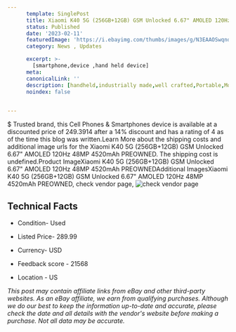 ```yaml
---
      template: SinglePost
      title: Xiaomi K40 5G (256GB+12GB) GSM Unlocked 6.67" AMOLED 120Hz 48MP 4520mAh PREOWNED
      status: Published
      date: '2023-02-11'
      featuredImage: 'https://i.ebayimg.com/thumbs/images/g/N3EAAOSwqndi1p6Z/s-l225.jpg'
      category: News , Updates

      excerpt: >-
        [smartphone,device ,hand held device]
      meta:
      canonicalLink: ''
      description: [handheld,industrially made,well crafted,Portable,Mobile,Compact,Convenient,Lightweight,Maneuverable,Man-portable,Miniature,Carriable,Hand-held,Light,Holdable,Transportable,Mobile device,Pocket-sized,On-the-go,Wireless,Cordless,Compact size,Convenient size, smartphone,device ,hand held device]
      noindex: false

        
---
```

$
    Trusted brand, this Cell Phones & Smartphones device is available at a discounted price of 249.3914 after a 14% discount and has a rating of 4 as of the time this blog was written.Learn More about the shipping costs and additional image urls for the Xiaomi K40 5G (256GB+12GB) GSM Unlocked 6.67" AMOLED 120Hz 48MP 4520mAh PREOWNED. The shipping cost is undefined.Product ImageXiaomi K40 5G (256GB+12GB) GSM Unlocked 6.67" AMOLED 120Hz 48MP 4520mAh PREOWNEDAdditional ImagesXiaomi K40 5G (256GB+12GB) GSM Unlocked 6.67" AMOLED 120Hz 48MP 4520mAh PREOWNED, check vendor page, ![check vendor page](https://origin-galleryplus.ebayimg.com/ws/web/115470438917_2_0_1/225x225.jpg,https://origin-galleryplus.ebayimg.com/ws/web/115470438917_3_0_1/225x225.jpg,https://origin-galleryplus.ebayimg.com/ws/web/115470438917_4_0_1/225x225.jpg)
    
    

 ## Technical Facts 



     
      

 - Condition- Used 


      

 - Listed Price- 289.99 


      

 - Currency- USD 


      

 - Feedback score - 21568 


      

 - Location - US 


      
      

 *_This post may contain affiliate links from eBay and other third-party websites. As an eBay affiliate, we earn from qualifying purchases. Although we do our best to keep the information up-to-date and accurate, please check the date and all details with the vendor's website before making a purchase. Not all data may be accurate._*



    
    
    
    
    